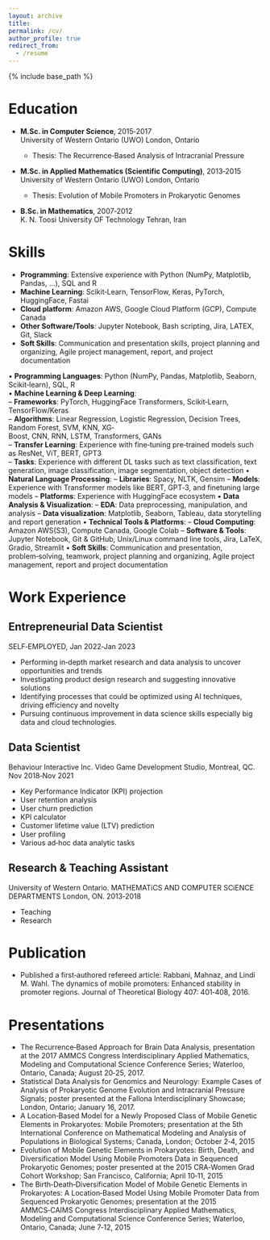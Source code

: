 ```yaml
---
layout: archive
title:
permalink: /cv/
author_profile: true
redirect_from:
  - /resume
---
```

{% include base_path %}
# Education
- **M.Sc. in Computer Science**, 2015‑2017  
   University of Western Ontario (UWO) London, Ontario  
  - Thesis: The Recurrence‑Based Analysis of Intracranial Pressure
  
- **M.Sc. in Applied Mathematics (Scientific Computing)**, 2013‑2015  
  University of Western Ontario (UWO) London, Ontario  
  - Thesis: Evolution of Mobile Promoters in Prokaryotic Genomes
  
- **B.Sc. in Mathematics**, 2007‑2012  
  K. N. Toosi University OF Technology Tehran, Iran

# Skills             
- **Programming**: Extensive experience with Python (NumPy, Matplotlib, Pandas, ...), SQL and R             
- **Machine Learning**: Scikit‑Learn, TensorFlow, Keras, PyTorch,  HuggingFace, Fastai             
- **Cloud platform**: Amazon AWS, Google Cloud Platform (GCP), Compute Canada             
- **Other Software/Tools**: Jupyter Notebook, Bash scripting, Jira, LATEX, Git, Slack             
- **Soft Skills**: Communication and presentation skills, project planning and organizing, Agile project management, report, and project documentation             

• **Programming Languages**: Python (NumPy, Pandas, Matplotlib, Seaborn, Scikit‑learn), SQL, R             
• **Machine Learning & Deep Learning**:             
– **Frameworks**: PyTorch, HuggingFace Transformers, Scikit‑Learn, TensorFlow/Keras             
– **Algorithms**: Linear Regression, Logistic Regression, Decision Trees, Random Forest, SVM, KNN, XG‑             
Boost, CNN, RNN, LSTM, Transformers, GANs             
– **Transfer Learning**: Experience with fine‑tuning pre‑trained models such as ResNet, ViT, BERT, GPT3           
– **Tasks**: Experience with different DL tasks such as text classification, text generation, image classification, image segmentation, object detection
• **Natural Language Processing**:
– **Libraries**: Spacy, NLTK, Gensim
– **Models**: Experience with Transformer models like BERT, GPT‑3, and finetuning large models
– **Platforms**: Experience with HuggingFace ecosystem
• **Data Analysis & Visualization**:
– **EDA**: Data preprocessing, manipulation, and analysis
– **Data visualization**: Matplotlib, Seaborn, Tableau, data storytelling and report generation
• **Technical Tools & Platforms**:
– **Cloud Computing**: Amazon AWS(S3), Compute Canada, Google Colab
– **Software & Tools**: Jupyter Notebook, Git & GitHub, Unix/Linux command line tools, Jira, LaTeX, Gradio,
Streamlit
• **Soft Skills**: Communication and presentation, problem‑solving, teamwork, project planning and organizing,
Agile project management, report and project documentation



# Work Experience   
## Entrepreneurial Data Scientist
SELF‑EMPLOYED, Jan 2022‑Jan 2023
- Performing in‑depth market research and data analysis to uncover opportunities and trends
- Investigating product design research and suggesting innovative solutions
- Identifying processes that could be optimized using AI techniques, driving efficiency and novelty
- Pursuing continuous improvement in data science skills especially big data and cloud technologies.

## Data Scientist 
Behaviour Interactive Inc. Video Game Development Studio, Montreal, QC. Nov 2018‑Nov 2021
- Key Performance Indicator (KPI) projection
- User retention analysis
- User churn prediction
- KPI calculator
- Customer lifetime value (LTV) prediction
- User profiling
- Various ad‑hoc data analytic tasks

## Research & Teaching Assistant 
University of Western Ontario. MATHEMATiCS AND COMPUTER SCiENCE DEPARTMENTS London, ON. 2013‑2018
- Teaching
- Research

# Publication 
- Published a first‑authored refereed article:
  Rabbani, Mahnaz, and Lindi M. Wahl. The dynamics of mobile promoters: Enhanced stability in promoter regions. Journal of Theoretical Biology 407: 401‑408, 2016.


# Presentations
- The Recurrence‑Based Approach for Brain Data Analysis, presentation at the 2017 AMMCS Congress Interdisciplinary Applied Mathematics, Modeling and Computational Science Conference Series; Waterloo, Ontario, Canada; August 20‑25, 2017.
- Statistical Data Analysis for Genomics and Neurology: Example Cases of Analysis of Prokaryotic Genome Evolution and Intracranial Pressure Signals; poster presented at the Fallona Interdisciplinary Showcase; London, Ontario; January 16, 2017.
- A Location‑Based Model for a Newly Proposed Class of Mobile Genetic Elements in Prokaryotes: Mobile Promoters; presentation at the 5th International Conference on Mathematical Modeling and Analysis of Populations in Biological Systems; Canada, London; October 2‑4, 2015
- Evolution of Mobile Genetic Elements in Prokaryotes: Birth, Death, and Diversification Model Using Mobile Promoters Data in Sequenced Prokaryotic Genomes; poster presented at the 2015 CRA‑Women Grad Cohort Workshop; San Francisco, California; April 10‑11, 2015
- The Birth‑Death‑Diversification Model of Mobile Genetic Elements in Prokaryotes: A Location‑Based Model Using Mobile Promoter Data from Sequenced Prokaryotic Genomes; presentation at the 2015 AMMCS‑CAIMS Congress Interdisciplinary Applied Mathematics, Modeling and Computational Science Conference Series; Waterloo, Ontario, Canada; June 7‑12, 2015

<!-- # Extracurricular
- Memberships and Volunteer Activities
- Training
- Awards -->

